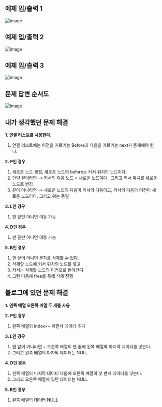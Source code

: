 예제 입/출력 1
----------------------
![image](https://user-images.githubusercontent.com/64742982/159193952-0fd7537d-7597-4b80-8de6-e6d96999838d.png)


예제 입/출력 2
----------------------
![image](https://user-images.githubusercontent.com/64742982/159193968-d191304a-8917-4910-809f-140a3252d8c3.png)


예제 입/출력 3
----------------------
![image](https://user-images.githubusercontent.com/64742982/159193980-2eda0e7d-00b7-4ca4-8464-995b1d18f44c.png)


문제 답변 순서도
------------
![image](https://user-images.githubusercontent.com/64742982/159193931-34395d1c-be37-4bbe-bc9e-f52921c736e0.png)


내가 생각했던 문제 해결
-----------------------

**1. 연결 리스트를 사용한다.**

  1. 연결 리스트에는 이전을 가르키는 Before과 다음을 가르키는 next가 존재해야 한다.

**2. P인 경우**

  1. 새로운 노드 생성, 새로운 노드의 before는 커서 위치의 노드이다. 
  2. 만약 끝이라면 -> 커서의 다음 노드 = 새로운 노드이다 , 그리고 커서 위치를 새로운 노드로 변경
  3. 끝이 아니라면 -> 새로운 노드의 다음이 커서의 다음이고, 커서의 다음의 이전이 새로운 노드이다. 그리고 위는 동일 

**3. L인 경우**

  1. 맨 앞만 아니면 이동 가능

**4. D인 경우**

  1. 맨 끝만 아니면 이동 가능

**5. B인 경우**

  1. 맨 앞이 아니면 문자를 삭제할 수 있다.
  2. 삭제할 노드에 커서 위치의 노드를 넣고
  3. 커서는 삭제할 노드의 이전으로 돌아간다. 
  4. 그런 다음에 free를 통해 삭제 진행 

블로그에 있던 문제 해결
----------------------

**1. 왼쪽 배열 오른쪽 배열 두 개를 사용**

**2. P인 경우**

  1. 왼쪽 배열의 index++ 하면서 데이터 추가

**3. L인 경우**

  1. 맨 앞이 아니라면 ~ 오른쪽 배열의 맨 끝에 왼쪽 배열의 마지막 데이터를 넣는다. 
  2. 그리고 왼쪽 배열의 마지막 데이터는 NULL

**4. D인 경우**

  1. 왼쪽 배열의 마지막 데이터 다음에 오른쪽 배열의 첫 번째 데이터를 넣는다.
  2. 그리고 오른쪽 배열에 있던 데이터는 NULL

**5. B인 경우**

  1. 왼쪽 배열의 데이터 NULL 
